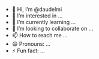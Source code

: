 - 👋 Hi, I’m @daudelmi
- 👀 I’m interested in ...
- 🌱 I’m currently learning ...
- 💞️ I’m looking to collaborate on ...
- 📫 How to reach me ...
- 😄 Pronouns: ...
- ⚡ Fun fact: ...

<!---
daudelmi/daudelmi is a ✨ special ✨ repository because its `README.md` (this file) appears on your GitHub profile.
You can click the Preview link to take a look at your changes.
--->
